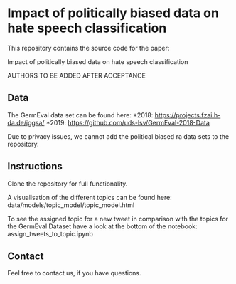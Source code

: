 # Impact of politically biased data on hate speech classification

This repository contains the source code for the paper:

Impact of politically biased data on hate speech classification

AUTHORS TO BE ADDED AFTER ACCEPTANCE

## Data

The GermEval data set can be found here:
*2018: https://projects.fzai.h-da.de/iggsa/
*2019: https://github.com/uds-lsv/GermEval-2018-Data

Due to privacy issues, we cannot add the political biased ra data sets to the repository.

## Instructions

Clone the repository for full functionality.

A visualisation of the different topics can be found here: data/models/topic_model/topic_model.html

To see the assigned topic for a new tweet in comparison with the topics for the GermEval Dataset have a look at the bottom of the notebook: assign_tweets_to_topic.ipynb

## Contact

Feel free to contact us, if you have questions.